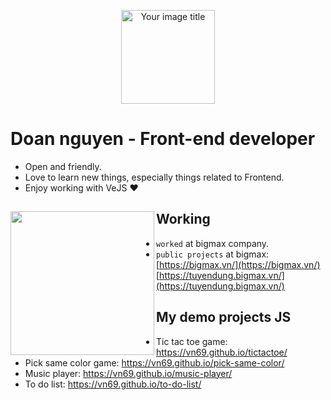 <p align="center">
<img src="https://skywell.software/wp-content/uploads/2019/01/javascript-vs-html-vs-css-1024x683.jpg" alt="Your image title" height="150" align="center"/>
</p>


# Doan nguyen - Front-end developer 

- Open and friendly.
- Love to learn new things, especially things related to Frontend.
- Enjoy working with VeJS ❤

## Working <a href="https://github.com/paulnguyen-mn"><img align="left" width="auto" height="230" src="https://res.cloudinary.com/kimwy/image/upload/v1598840300/easyfrontend/programming_hgngx9.png"></a>

- `worked` at bigmax company.
- `public projects` at bigmax: [https://bigmax.vn/](https://bigmax.vn/) [https://tuyendung.bigmax.vn/](https://tuyendung.bigmax.vn/)




## My demo projects JS

- Tic tac toe game: https://vn69.github.io/tictactoe/
- Pick same color game: https://vn69.github.io/pick-same-color/
- Music player: https://vn69.github.io/music-player/
- To do list: https://vn69.github.io/to-do-list/

